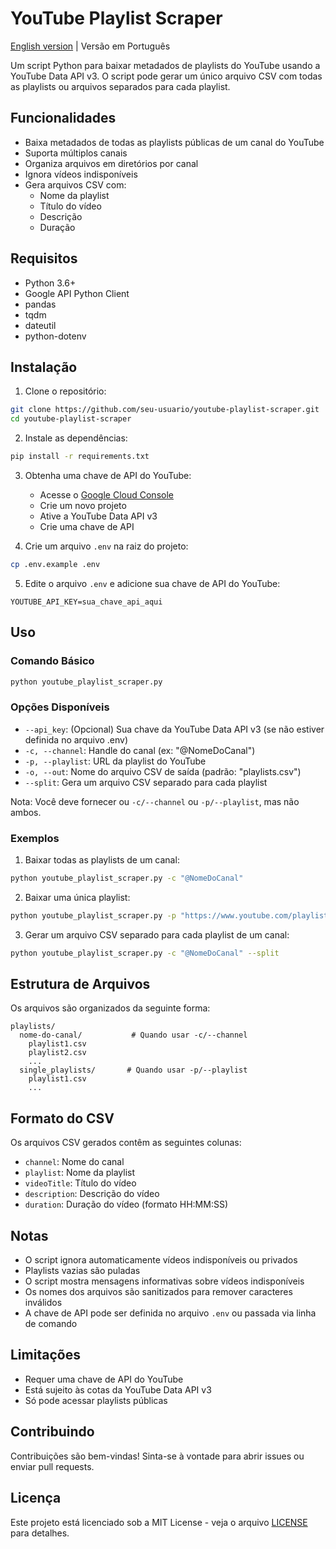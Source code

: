 # YouTube Playlist Scraper

[English version](README.md) | Versão em Português

Um script Python para baixar metadados de playlists do YouTube usando a YouTube Data API v3. O script pode gerar um único arquivo CSV com todas as playlists ou arquivos separados para cada playlist.

## Funcionalidades

- Baixa metadados de todas as playlists públicas de um canal do YouTube
- Suporta múltiplos canais
- Organiza arquivos em diretórios por canal
- Ignora vídeos indisponíveis
- Gera arquivos CSV com:
  - Nome da playlist
  - Título do vídeo
  - Descrição
  - Duração

## Requisitos

- Python 3.6+
- Google API Python Client
- pandas
- tqdm
- dateutil
- python-dotenv

## Instalação

1. Clone o repositório:

```bash
git clone https://github.com/seu-usuario/youtube-playlist-scraper.git
cd youtube-playlist-scraper
```

2. Instale as dependências:

```bash
pip install -r requirements.txt
```

3. Obtenha uma chave de API do YouTube:

   - Acesse o [Google Cloud Console](https://console.cloud.google.com/)
   - Crie um novo projeto
   - Ative a YouTube Data API v3
   - Crie uma chave de API

4. Crie um arquivo `.env` na raiz do projeto:

```bash
cp .env.example .env
```

5. Edite o arquivo `.env` e adicione sua chave de API do YouTube:

```
YOUTUBE_API_KEY=sua_chave_api_aqui
```

## Uso

### Comando Básico

```bash
python youtube_playlist_scraper.py
```

### Opções Disponíveis

- `--api_key`: (Opcional) Sua chave da YouTube Data API v3 (se não estiver definida no arquivo .env)
- `-c, --channel`: Handle do canal (ex: "@NomeDoCanal")
- `-p, --playlist`: URL da playlist do YouTube
- `-o, --out`: Nome do arquivo CSV de saída (padrão: "playlists.csv")
- `--split`: Gera um arquivo CSV separado para cada playlist

Nota: Você deve fornecer ou `-c/--channel` ou `-p/--playlist`, mas não ambos.

### Exemplos

1. Baixar todas as playlists de um canal:

```bash
python youtube_playlist_scraper.py -c "@NomeDoCanal"
```

2. Baixar uma única playlist:

```bash
python youtube_playlist_scraper.py -p "https://www.youtube.com/playlist?list=ID_DA_PLAYLIST"
```

3. Gerar um arquivo CSV separado para cada playlist de um canal:

```bash
python youtube_playlist_scraper.py -c "@NomeDoCanal" --split
```

## Estrutura de Arquivos

Os arquivos são organizados da seguinte forma:

```
playlists/
  nome-do-canal/           # Quando usar -c/--channel
    playlist1.csv
    playlist2.csv
    ...
  single_playlists/       # Quando usar -p/--playlist
    playlist1.csv
    ...
```

## Formato do CSV

Os arquivos CSV gerados contêm as seguintes colunas:

- `channel`: Nome do canal
- `playlist`: Nome da playlist
- `videoTitle`: Título do vídeo
- `description`: Descrição do vídeo
- `duration`: Duração do vídeo (formato HH:MM:SS)

## Notas

- O script ignora automaticamente vídeos indisponíveis ou privados
- Playlists vazias são puladas
- O script mostra mensagens informativas sobre vídeos indisponíveis
- Os nomes dos arquivos são sanitizados para remover caracteres inválidos
- A chave de API pode ser definida no arquivo `.env` ou passada via linha de comando

## Limitações

- Requer uma chave de API do YouTube
- Está sujeito às cotas da YouTube Data API v3
- Só pode acessar playlists públicas

## Contribuindo

Contribuições são bem-vindas! Sinta-se à vontade para abrir issues ou enviar pull requests.

## Licença

Este projeto está licenciado sob a MIT License - veja o arquivo [LICENSE](LICENSE) para detalhes.
